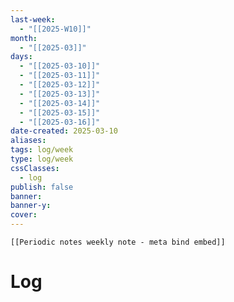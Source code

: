 ```yaml
---
last-week: 
  - "[[2025-W10]]"
month: 
  - "[[2025-03]]"
days: 
  - "[[2025-03-10]]"
  - "[[2025-03-11]]"
  - "[[2025-03-12]]"
  - "[[2025-03-13]]"
  - "[[2025-03-14]]"
  - "[[2025-03-15]]"
  - "[[2025-03-16]]"
date-created: 2025-03-10
aliases: 
tags: log/week
type: log/week
cssClasses:
  - log
publish: false
banner: 
banner-y: 
cover: 
---
```


```meta-bind-embed
[[Periodic notes weekly note - meta bind embed]]
```

# Log